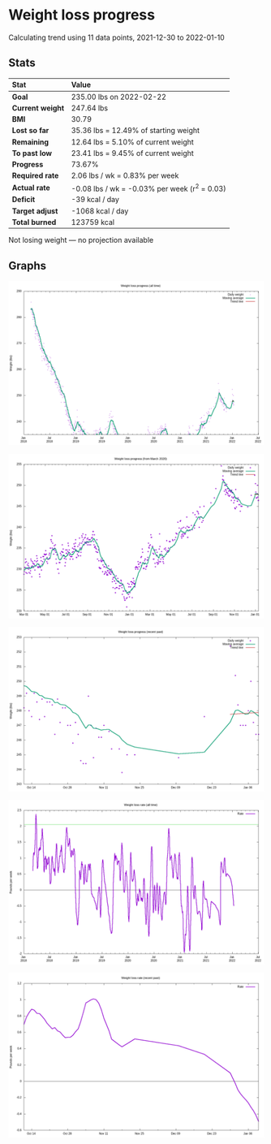 # Weight loss progress

Calculating trend using 11 data points, 2021-12-30 to 2022-01-10

## Stats

Stat|Value
:-|:-
**Goal**|235.00 lbs on 2022-02-22
**Current weight**|247.64 lbs
**BMI**|30.79
**Lost so far**|35.36 lbs = 12.49% of starting weight
**Remaining**|12.64 lbs =  5.10% of current  weight
**To past low**|23.41 lbs =  9.45% of current  weight
**Progress**|73.67%
**Required rate**|2.06 lbs / wk = 0.83% per week
**Actual rate**|-0.08 lbs / wk = -0.03% per week  (r<sup>2</sup> = 0.03)
**Deficit**|-39 kcal / day
**Target adjust**|-1068 kcal / day
**Total burned**|123759 kcal

Not losing weight &mdash; no projection available

## Graphs

![](weight-graph-alltime.png)

![](weight-graph-covid.png)

![](weight-graph-recent.png)

![](rate-graph-alltime.png)

![](rate-graph-recent.png)

